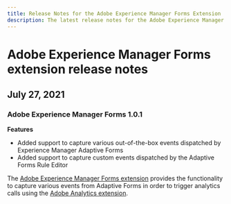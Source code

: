 ```yaml
---
title: Release Notes for the Adobe Experience Manager Forms Extension
description: The latest release notes for the Adobe Experience Manager Forms tag extension in Adobe Experience Platform.
---
```


# Adobe Experience Manager Forms extension release notes

## July 27, 2021

### Adobe Experience Manager Forms 1.0.1

**Features**

* Added support to capture various out-of-the-box events dispatched by Experience Manager Adaptive Forms
* Added support to capture custom events dispatched by the Adaptive Forms Rule Editor

The [Adobe Experience Manager Forms extension](./overview.md) provides the functionality to capture various events from Adaptive Forms in order to trigger analytics calls using the [Adobe Analytics extension](../analytics/overview.md).